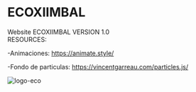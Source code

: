 # ECOXIIMBAL
Website ECOXIIMBAL VERSION 1.0  
RESOURCES:

-Animaciones: https://animate.style/	

-Fondo de particulas: https://vincentgarreau.com/particles.js/		



![logo-eco](https://user-images.githubusercontent.com/88689761/193426774-c51ead70-e667-4e18-bb0b-2c351f5c4121.png)
